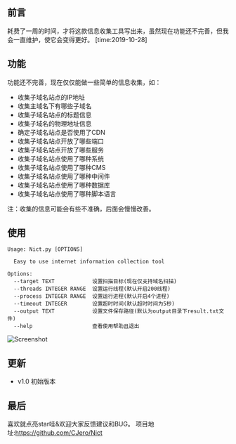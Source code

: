 ## 前言
耗费了一周的时间，才将这款信息收集工具写出来，虽然现在功能还不完善，但我会一直维护，使它会变得更好。
[time:2019-10-28]
## 功能
功能还不完善，现在仅仅能做一些简单的信息收集，如：
+ 收集子域名站点的IP地址
+ 收集主域名下有哪些子域名
+ 收集子域名站点的标题信息
+ 收集子域名的物理地址信息
+ 确定子域名站点是否使用了CDN
+ 收集子域名站点开放了哪些端口
+ 收集子域名站点开放了哪些服务
+ 收集子域名站点使用了哪种系统
+ 收集子域名站点使用了哪种CMS
+ 收集子域名站点使用了哪种中间件
+ 收集子域名站点使用了哪种数据库
+ 收集子域名站点使用了哪种脚本语言

注：收集的信息可能会有些不准确，后面会慢慢改善。
## 使用
```angular2
Usage: Nict.py [OPTIONS]

  Easy to use internet information collection tool

Options:
  --target TEXT            设置扫描目标(现在仅支持域名扫描)
  --threads INTEGER RANGE  设置运行线程(默认开启200线程)
  --process INTEGER RANGE  设置运行进程(默认开启4个进程)
  --timeout INTEGER        设置超时时间(默认超时时间为5秒)
  --output TEXT            设置文件保存路径(默认为output目录下result.txt文件)
  --help                   查看使用帮助且退出

```
![Screenshot](https://github.com/CJero/Nict/blob/master/Screenshot.png)
## 更新
+ v1.0 初始版本
## 最后
喜欢就点亮star哇&欢迎大家反馈建议和BUG。
项目地址:https://github.com/CJero/Nict
